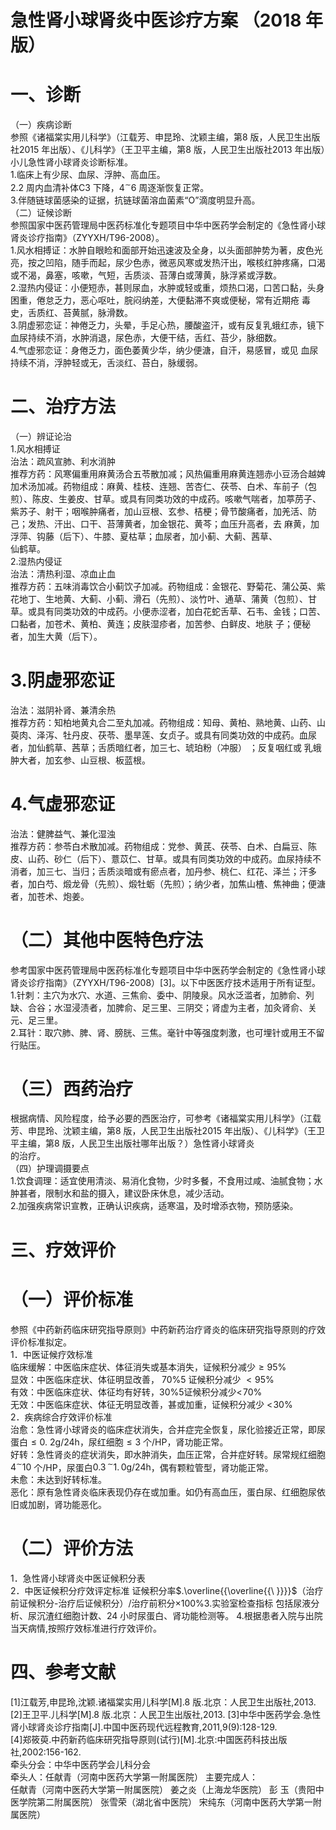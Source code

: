# 急性肾小球肾炎中医诊疗方案 （2018 年版）  
# 一、诊断  
（一）疾病诊断  
参照《诸福棠实用儿科学》（江载芳、申昆玲、沈颖主编，第8 版，人民卫生出版社2015 年出版）、《儿科学》（王卫平主编，第8 版，人民卫生出版社2013 年出版）小儿急性肾小球肾炎诊断标准。  
1.临床上有少尿、血尿、浮肿、高血压。  
2.2 周内血清补体C3 下降，$4^{\sim}6$ 周逐渐恢复正常。  
3.伴随链球菌感染的证据，抗链球菌溶血菌素“O”滴度明显升高。  
（二）证候诊断  
参照国家中医药管理局中医药标准化专题项目中华中医药学会制定的《急性肾小球肾炎诊疗指南》（ZYYXH/T96-2008）。  
1.风水相搏证：水肿自眼睑和面部开始迅速波及全身，以头面部肿势为著，皮色光亮，按之凹陷，随手而起，尿少色赤，微恶风寒或发热汗出，喉核红肿疼痛，口渴或不渴，鼻塞，咳嗽，气短，舌质淡、苔薄白或薄黄，脉浮紧或浮数。  
2.湿热内侵证：小便短赤，甚则尿血，水肿或轻或重，烦热口渴，口苦口黏，头身困重，倦怠乏力，恶心呕吐，脘闷纳差，大便黏滞不爽或便秘，常有近期疮 毒史，舌质红、苔黄腻，脉滑数。  
3.阴虚邪恋证：神倦乏力，头晕，手足心热，腰酸盗汗，或有反复乳蛾红赤，镜下血尿持续不消，水肿消退，尿色赤，大便干结，舌红、苔少，脉细数。  
4.气虚邪恋证：身倦乏力，面色萎黄少华，纳少便溏，自汗，易感冒，或见 血尿持续不消，浮肿轻或无，舌淡红、苔白，脉缓弱。  
# 二、治疗方法  
（一）辨证论治  
1.风水相搏证  
治法：疏风宣肺、利水消肿  
推荐方药：风寒偏重用麻黄汤合五苓散加减；风热偏重用麻黄连翘赤小豆汤合越婢加术汤加减。药物组成：麻黄、桂枝、连翘、苦杏仁、茯苓、白术、车前子（包煎）、陈皮、生姜皮、甘草。或具有同类功效的中成药。咳嗽气喘者，加葶苈子、紫苏子、射干；咽喉肿痛者，加山豆根、玄参、桔梗；骨节酸痛者，加羌活、防己；发热、汗出、口干、苔薄黄者，加金银花、黄芩；血压升高者，去 麻黄，加浮萍、钩藤（后下）、牛膝、夏枯草；血尿者，加小蓟、大蓟、茜草、  
仙鹤草。  
2.湿热内侵证  
治法：清热利湿、凉血止血  
推荐方药：五味消毒饮合小蓟饮子加减。药物组成：金银花、野菊花、蒲公英、紫花地丁、生地黄、大蓟、小蓟、滑石（先煎）、淡竹叶、通草、蒲黄（包煎）、甘草。或具有同类功效的中成药。小便赤涩者，加白花蛇舌草、石韦、金钱；口苦、口黏者，加苍术、黄柏、黄连；皮肤湿疹者，加苦参、白鲜皮、地肤 子；便秘者，加生大黄（后下）。  
# 3.阴虚邪恋证  
治法：滋阴补肾、兼清余热  
推荐方药：知柏地黄丸合二至丸加减。药物组成：知母、黄柏、熟地黄、山药、山萸肉、泽泻、牡丹皮、茯苓、墨旱莲、女贞子。或具有同类功效的中成药。血尿者，加仙鹤草、茜草；舌质暗红者，加三七、琥珀粉（冲服） ；反复咽红或 乳蛾肿大者，加玄参、山豆根、板蓝根。  
# 4.气虚邪恋证  
治法：健脾益气、兼化湿浊  
推荐方药：参苓白术散加减。药物组成：党参、黄芪、茯苓、白术、白扁豆、陈皮、山药、砂仁（后下）、薏苡仁、甘草。或具有同类功效的中成药。血尿持续不消者，加三七、当归；舌质淡暗或有瘀点者，加丹参、桃仁、红花、泽兰；汗多者，加白芍、煅龙骨（先煎）、煅牡蛎（先煎）；纳少者，加焦山楂、焦神曲；便溏者，加苍术、炮姜。  
# （二）其他中医特色疗法  
参考国家中医药管理局中医药标准化专题项目中华中医药学会制定的《急性肾小球肾炎诊疗指南》（ZYYXH/T96-2008）[3]。以下中医医疗技术适用于所有证型。  
1.针刺：主穴为水穴、水道、三焦俞、委中、阴陵泉。风水泛滥者，加肺俞、列缺、合谷；水湿浸渍者，加脾俞、足三里、三阴交；肾虚为主者，加灸肾俞、关元、足三里。  
2.耳针：取穴肺、脾、肾、膀胱、三焦。毫针中等强度刺激，也可埋针或用王不留行贴压。  
# （三）西药治疗  
根据病情、风险程度，给予必要的西医治疗，可参考《诸福棠实用儿科学》（江载芳、申昆玲、沈颖主编，第8 版，人民卫生出版社2015 年出版）、《儿科学》（王卫平主编，第8 版，人民卫生出版社哪年出版？）急性肾小球肾炎  
的治疗。  
（四）护理调摄要点  
1.饮食调理：适宜使用清淡、易消化食物，少时多餐，不食用过咸、油腻食物；水肿甚者，限制水和盐的摄入，建议卧床休息，减少活动。  
2.加强疾病常识宣教，正确认识疾病，适寒温，及时增添衣物，预防感染。  
# 三、疗效评价  
# （一）评价标准  
参照《中药新药临床研究指导原则》中药新药治疗肾炎的临床研究指导原则的疗效评价标准拟定。  
1．中医证候疗效标准  
临床缓解：中医临床症状、体征消失或基本消失，证候积分减少${\geqslant}95\%$  
显效：中医临床症状、体征明显改善， $70\%5$ 证候积分减少 ${<}95\%$  
有效：中医临床症状、体征均有好转，$30\%5$证候积分减少$<\!70\%$  
无效：中医临床症状、体征无明显改善，甚或加重，证候积分减少 $<\!30\%$  
2．疾病综合疗效评价标准  
治愈：急性肾小球肾炎的临床症状消失，合并症完全恢复，尿化验接近正常，即尿蛋白${\leqslant}0.\ 2\mathrm{g}/24\mathrm{h}$，尿红细胞${\leqslant}3$ 个/HP，肾功能正常。  
好转：急性肾炎的症状消失，即水肿消失，血压正常，合并症好转。尿常规红细胞$4^{\sim}10$ 个/HP，尿蛋白$0.3\,^{\sim}1.\,0\mathrm{g}/24\mathrm{h}$，偶有颗粒管型，肾功能正常。  
未愈：未达到好转标准。  
恶化：原有急性肾炎临床表现仍存在或加重。如仍有高血压，蛋白尿、红细胞尿依旧或加剧，肾功能恶化。  
# （二）评价方法  
1．急性肾小球肾炎中医证候积分表  
2．中医证候积分疗效评定标准 证候积分率$.\overline{{\overline{{\ }}}}$（治疗前证候积分-治疗后证候积分）/治疗前积分$\times100\%$3.实验室检查指标 包括尿液分析、尿沉渣红细胞计数、24 小时尿蛋白、肾功能检测等。 4.根据患者入院与出院当天病情,按照疗效标准进行疗效评价。  
# 四、参考文献  
[1]江载芳,申昆玲,沈颖.诸福棠实用儿科学[M].8 版.北京：人民卫生出版社,2013. [2]王卫平.儿科学[M].8 版.北京：人民卫生出版社,2013. [3]中华中医药学会.急性肾小球肾炎诊疗指南[J].中国中医药现代远程教育,2011,9(9):128-129.  
[4]郑筱萸.中药新药临床研究指导原则(试行)[M].北京:中国医药科技出版社,2002:156-162.  
牵头分会：中华中医药学会儿科分会  
牵头人：任献青（河南中医药大学第一附属医院） 主要完成人：  
任献青（河南中医药大学第一附属医院） 姜之炎（上海龙华医院） 彭 玉（贵阳中医学院第二附属医院） 张雪荣（湖北省中医院） 宋纯东（河南中医药大学第一附属医院）  
